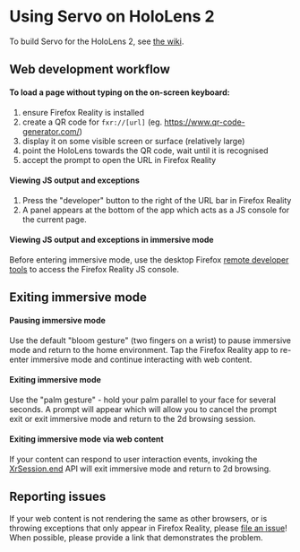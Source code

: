 # Using Servo on HoloLens 2

To build Servo for the HoloLens 2, see [the wiki](https://github.com/servo/servo/wiki/Building-for-UWP).

## Web development workflow

#### To load a page without typing on the on-screen keyboard:
1. ensure Firefox Reality is installed
1. create a QR code for `fxr://[url]` (eg. https://www.qr-code-generator.com/)
1. display it on some visible screen or surface (relatively large)
1. point the HoloLens towards the QR code, wait until it is recognised
1. accept the prompt to open the URL in Firefox Reality

#### Viewing JS output and exceptions

1. Press the "developer" button to the right of the URL bar in Firefox Reality
1. A panel appears at the bottom of the app which acts as a JS console for the current page.

#### Viewing JS output and exceptions in immersive mode

Before entering immersive mode, use the desktop Firefox [remote developer tools](https://github.com/servo/servo/wiki/Devtools)
to access the Firefox Reality JS console.

## Exiting immersive mode

#### Pausing immersive mode

Use the default "bloom gesture" (two fingers on a wrist) to pause immersive mode and return to the home environment.
Tap the Firefox Reality app to re-enter immersive mode and continue interacting with web content.

#### Exiting immersive mode

Use the "palm gesture" - hold your palm parallel to your face for several seconds. A prompt will appear which
will allow you to cancel the prompt exit or exit immersive mode and return to the 2d browsing session.

#### Exiting immersive mode via web content

If your content can respond to user interaction events, invoking the [XrSession.end](https://immersive-web.github.io/webxr/#dom-xrsession-end)
API will exit immersive mode and return to 2d browsing.


## Reporting issues

If your web content is not rendering the same as other browsers, or is throwing exceptions that only appear in Firefox Reality,
please [file an issue](https://github.com/servo/servo/issues/new)! When possible, please provide a link that demonstrates the problem.
